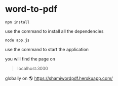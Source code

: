 # word-to-pdf

```
npm install
```
use the command to install all the dependencies

```
node app.js
```

use the command to start the application

you will find the page on 
>localhost:3000

globally on 🌎 
https://shamiwordpdf.herokuapp.com/

